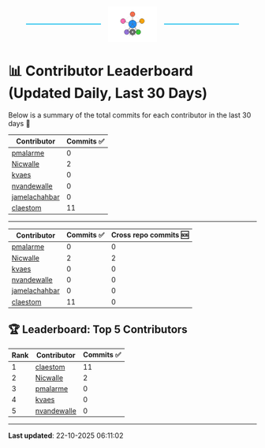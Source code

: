 <p align="center">
  <span style="display: inline-block; width: 30%; border-top: 2px solid #1bbfed; vertical-align: middle;"></span>
  <img src="../logo/belengexplogo.png" alt="Innersource Logo" style="width:20%; vertical-align: middle; margin: 0 10px;" />
  <span style="display: inline-block; width: 30%; border-top: 2px solid #1bbfed; vertical-align: middle;"></span>
</p> 

# 📊 Contributor Leaderboard (Updated Daily, Last 30 Days)

Below is a summary of the total commits for each contributor in the last 30 days 🚀

| Contributor  | Commits ✅ | 
|-------------| --------|
| [pmalarme](https://github.com/pmalarme) | 0 | 
| [Nicwalle](https://github.com/Nicwalle) | 2 | 
| [kvaes](https://github.com/kvaes) | 0 | 
| [nvandewalle](https://github.com/nvandewalle) | 0 | 
| [jamelachahbar](https://github.com/jamelachahbar) | 0 | 
| [claestom](https://github.com/claestom) | 11 | 

----

| Contributor  | Commits ✅ | Cross  repo commits 🆘 |
|-------------| --------| --------|
| [pmalarme](https://github.com/pmalarme) | 0 | 0 | 
| [Nicwalle](https://github.com/Nicwalle) | 2 | 2 | 
| [kvaes](https://github.com/kvaes) | 0 | 0 | 
| [nvandewalle](https://github.com/nvandewalle) | 0 | 0 | 
| [jamelachahbar](https://github.com/jamelachahbar) | 0 | 0 | 
| [claestom](https://github.com/claestom) | 11 | 0 | 

## 🏆 Leaderboard: Top 5 Contributors 

| Rank | Contributor | Commits ✅ |
|------|-------------|---------|
| 1 | [claestom](https://github.com/claestom) | 11 |
| 2 | [Nicwalle](https://github.com/Nicwalle) | 2 |
| 3 | [pmalarme](https://github.com/pmalarme) | 0 |
| 4 | [kvaes](https://github.com/kvaes) | 0 |
| 5 | [nvandewalle](https://github.com/nvandewalle) | 0 |

----

**Last updated**: 22-10-2025 06:11:02